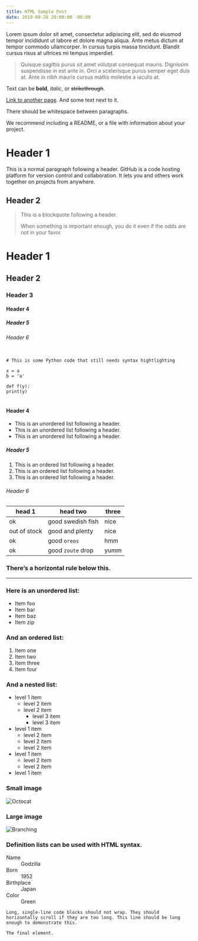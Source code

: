 ```yaml
---
title: HTML Sample Post
date: 2019-09-28 20:00:00 -06:00
---
```


<p class="post-intro">Lorem ipsum dolor sit amet, consectetur adipiscing elit, sed do eiusmod tempor incididunt ut labore et dolore magna aliqua. Ante metus dictum at tempor commodo ullamcorper. In cursus turpis massa tincidunt. Blandit cursus risus at ultrices mi tempus imperdiet.</p>

<blockquote>Quisque sagittis purus sit amet volutpat consequat mauris. Dignissim suspendisse in est ante in. Orci a scelerisque purus semper eget duis at. Ante in nibh mauris cursus mattis molestie a iaculis at.</blockquote>

<p>Text can be <strong>bold</strong>, <em>italic</em>, or <del>strikethrough</del>.</p>

<p><a href="{{ site.url | append: site.baseurl }}">Link to another page</a>. And some text next to it.</p>

<p>There should be whitespace between paragraphs.</p>

<p>We recommend including a README, or a file with information about your project.</p>

<h1>Header 1</h1>

<p>This is a normal paragraph following a header. GitHub is a code hosting platform for version control and collaboration. It lets you and others work together on projects from anywhere.</p>

<h2>Header 2</h2>

<blockquote>
<p>This is a blockquote following a header.</p>

<p>When something is important enough, you do it even if the odds are not in your favor.</p>
</blockquote>

<h1>Header 1</h1>
<h2>Header 2</h2>
<h3>Header 3</h3>
<h4>Header 4</h4>
<h5>Header 5</h5>
<h6>Header 6</h6>

<pre >
<code>
# This is some Python code that still needs syntax hightlighting

x = a
b = 'a'

def f(y):
print(y)
</code>
</pre>

<h4>Header 4</h4>

<ul>
<li>This is an unordered list following a header.</li>
<li>This is an unordered list following a header.</li>
<li>This is an unordered list following a header.</li>
</ul>

<h5>Header 5</h5>

<ol>
<li>This is an ordered list following a header.</li>
<li>This is an ordered list following a header.</li>
<li>This is an ordered list following a header.</li>
</ol>

<h6>Header 6</h6>

<table>
<thead>
    <tr>
    <th>head 1</th>
    <th>head two</th>
    <th>three</th>
    </tr>
</thead>

<tbody>
    <tr>
    <td>ok</td>
    <td>good swedish fish</td>
    <td>nice</td>
    </tr>
    <tr>
    <td>out of stock</td>
    <td>good and plenty</td>
    <td>nice</td>
    </tr>
    <tr>
    <td>ok</td>
    <td>good <code>oreos</code></td>
    <td>hmm</td>
    </tr>
    <tr>
    <td>ok</td>
    <td>good <code>zoute</code> drop</td>
    <td>yumm</td>
    </tr>
</tbody>
</table>

<h3>There’s a horizontal rule below this.</h3>

<hr>

<h3>Here is an unordered list:</h3>

<ul>
<li>Item foo</li>
<li>Item bar</li>
<li>Item baz</li>
<li>Item zip</li>
</ul>

<h3>And an ordered list:</h3>

<ol>
<li>Item one</li>
<li>Item two</li>
<li>Item three</li>
<li>Item four</li>
</ol>

<h3>And a nested list:</h3>

<ul>
<li>level 1 item
    <ul>
    <li>level 2 item</li>
        <li>level 2 item
        <ul>
            <li>level 3 item</li>
            <li>level 3 item</li>
        </ul>
        </li>
    </ul>
</li>
<li>level 1 item
    <ul>
    <li>level 2 item</li>
    <li>level 2 item</li>
    <li>level 2 item</li>
    </ul>
</li>
<li>level 1 item
    <ul>
    <li>level 2 item</li>
    <li>level 2 item</li>
    </ul>
</li>
<li>level 1 item</li>
</ul>

<h3>Small image</h3>

<p><img src="https://github.githubassets.com/images/icons/emoji/octocat.png" alt="Octocat"></p>

<h3>Large image</h3>

<p><img src="https://guides.github.com/activities/hello-world/branching.png" alt="Branching"></p>

<h3>Definition lists can be used with HTML syntax.</h3>

<dl>
<dt>Name</dt>
    <dd>Godzilla</dd>
<dt>Born</dt>
    <dd>1952</dd>
<dt>Birthplace</dt>
    <dd>Japan</dd>
<dt>Color</dt>
    <dd>Green</dd>
</dl>

<pre ><code>Long, single-line code blocks should not wrap. They should horizontally scroll if they are too long. This line should be long enough to demonstrate this.
</code></pre>

<pre ><code>The final element.</code></pre>
